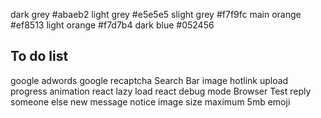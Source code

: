 dark grey #abaeb2
light grey #e5e5e5
slight grey #f7f9fc
main orange #ef8513
light orange #f7d7b4
dark blue #052456

To do list
--
google adwords
google recaptcha
Search Bar
image hotlink
upload progress animation
react lazy load
react debug mode
Browser Test
reply someone else
new message notice
image size maximum 5mb
emoji
